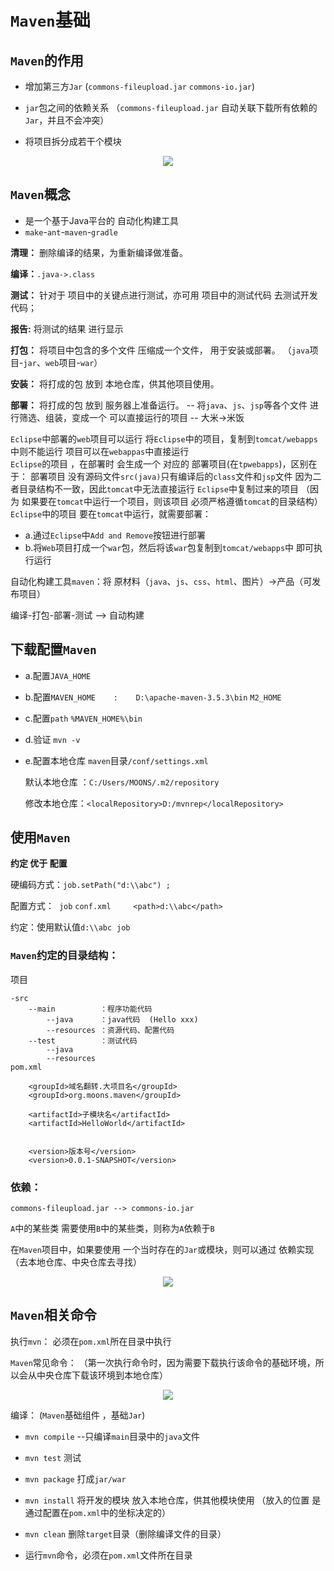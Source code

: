 # `Maven`基础



## `Maven`的作用

- 增加第三方`Jar`   (`commons-fileupload.jar`   `commons-io.jar`)
- `jar`包之间的依赖关系 （`commons-fileupload.jar` 自动关联下载所有依赖的`Jar`，并且不会冲突）

- 将项目拆分成若干个模块
<div align="center">
<img src="https://github.com/ZP-AlwaysWin/Java-Learn/blob/master/Maven%E5%AD%A6%E4%B9%A0%E7%AC%94%E8%AE%B0/Maven%E5%9B%BE%E7%89%87/%E9%A1%B9%E7%9B%AE%E6%A8%A1%E5%9D%97.png" />
</div>

## `Maven`概念
- 是一个基于Java平台的 自动化构建工具
- `make`-`ant`-`maven`-`gradle`

**清理：** 删除编译的结果，为重新编译做准备。

**编译：**`.java->.class`

**测试：** 针对于 项目中的关键点进行测试，亦可用 项目中的测试代码 去测试开发代码；

**报告:** 将测试的结果 进行显示

**打包：** 将项目中包含的多个文件 压缩成一个文件， 用于安装或部署。 （`java`项目-`jar`、`web`项目-`war`）

**安装：** 将打成的包  放到  本地仓库，供其他项目使用。

**部署：** 将打成的包  放到  服务器上准备运行。
-- 将`java`、`js`、`jsp`等各个文件 进行筛选、组装，变成一个 可以直接运行的项目
-- 大米->米饭


`Eclipse`中部署的`web`项目可以运行
将`Eclipse`中的项目，复制到`tomcat/webapps`中则不能运行
项目可以在`webappas`中直接运行
​	
`Eclipse`的项目 ，在部署时 会生成一个 对应的 部署项目(在`tpwebapps`)，区别在于： 部署项目 没有源码文件`src(java)`只有编译后的`class`文件和`jsp`文件
因为二者目录结构不一致，因此`tomcat`中无法直接运行 `Eclipse`中复制过来的项目 （因为 如果要在`tomcat`中运行一个项目，则该项目 必须严格遵循`tomcat`的目录结构）
​	
`Eclipse`中的项目 要在`tomcat`中运行，就需要部署： 

- a.通过`Eclipse`中`Add and Remove`按钮进行部署
- b.将`Web`项目打成一个`war`包，然后将该`war`包复制到`tomcat/webapps`中 即可执行运行


 自动化构建工具`maven`：将 原材料（`java`、`js`、`css`、`html`、图片）->产品（可发布项目）

 编译-打包-部署-测试   --> 自动构建



## 下载配置`Maven`

- a.配置`JAVA_HOME`
- b.配置`MAVEN_HOME    :    D:\apache-maven-3.5.3\bin`
	`M2_HOME`
- c.配置`path`
	`%MAVEN_HOME%\bin`
- d.验证
	`mvn -v`
- e.配置本地仓库  `maven`目录`/conf/settings.xml`
	
	默认本地仓库 ：`C:/Users/MOONS/.m2/repository`
	
	修改本地仓库：`<localRepository>D:/mvnrep</localRepository>`
	
## 使用`Maven`

**约定 优于 配置**

硬编码方式：`job.setPath("d:\\abc") ;`

配置方式：
​	`job`
​	`conf.xml     <path>d:\\abc</path>`

约定：使用默认值`d:\\abc`
​	`job`


### `Maven`约定的目录结构：
项目
```
-src				
	--main			：程序功能代码
		--java		：java代码  (Hello xxx)
		--resources ：资源代码、配置代码
	--test			：测试代码
		--java			
		--resources	
pom.xml
```

```
	<groupId>域名翻转.大项目名</groupId>
	<groupId>org.moons.maven</groupId>
	
	<artifactId>子模块名</artifactId>
	<artifactId>HelloWorld</artifactId>


	<version>版本号</version>
	<version>0.0.1-SNAPSHOT</version>
```


### 依赖：
`commons-fileupload.jar --> commons-io.jar`

`A`中的某些类 需要使用`B`中的某些类，则称为`A`依赖于`B`

在`Maven`项目中，如果要使用 一个当时存在的`Jar`或模块，则可以通过 依赖实现（去本地仓库、中央仓库去寻找）

<div align="center">
<img src="https://github.com/ZP-AlwaysWin/Java-Learn/blob/master/Maven%E5%AD%A6%E4%B9%A0%E7%AC%94%E8%AE%B0/Maven%E5%9B%BE%E7%89%87/%E6%9C%AC%E5%9C%B0%E4%BB%93%E5%BA%93.png" />
</div>




## `Maven`相关命令

执行`mvn`：  必须在`pom.xml`所在目录中执行

`Maven`常见命令： （第一次执行命令时，因为需要下载执行该命令的基础环境，所以会从中央仓库下载该环境到本地仓库）

<div align="center">
<img src="https://github.com/ZP-AlwaysWin/Java-Learn/blob/master/MyBatis%E5%AD%A6%E4%B9%A0%E7%AC%94%E8%AE%B0/MyBatis%E5%9B%BE%E7%89%87/%E9%80%86%E5%90%91%E5%B7%A5%E7%A8%8B.png" />
</div>



编译：  (`Maven`基础组件 ，基础`Jar`)
- `mvn compile`   --只编译`main`目录中的`java`文件
- `mvn test`     测试
- `mvn package`          打成`jar/war`
- `mvn install`  将开发的模块 放入本地仓库，供其他模块使用 （放入的位置 是通过配置在`pom.xml`中的坐标决定的）

- `mvn clean`  删除`target`目录（删除编译文件的目录）
- 运行`mvn`命令，必须在`pom.xml`文件所在目录

